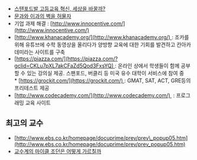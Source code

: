 * [스탠포드발 고등교육 혁신, 세상을 바꿀까?](http://venturesquare.net/2282)
* [문과와 이과의 벽을 허물자](http://weekly.khan.co.kr/khnm.html?mode=view&code=116&artid=201406241120351&pt=nv)
* 기업 과제 해결 :  [http://www.innocentive.com/](http://www.innocentive.com/)
* [http://www.khanacademy.org/](http://www.khanacademy.org/) : 조카를 위해 유튜브에 수학 동영상을 올리다가 양방향 교육에 대한 기회를 발견하고 칸아카데미라는 사이트를 구축
* [https://piazza.com/](https://piazza.com/?gclid=CKLu7pXL7akCFaZd5Qod3FxsYQ) : 온라인 상에서 학생들이 함께 공부할 수 있는 강의실 제공. 스팬포드, 버클리 등 미국 유수 대학이 서비스에 참여 중
* [https://grockit.com/](https://grockit.com/) : GMAT, SAT, ACT, GRE등의 프리테스트 제공
* [http://www.codecademy.com/](http://www.codecademy.com/)  : 프로그래밍 교육 사이트


## 최고의 교수
* [http://www.ebs.co.kr/homepage/docuprime/prev/prev\_popup05.htm](http://www.ebs.co.kr/homepage/docuprime/prev/prev_popup05.htm)
* [교수계의 마이클 조던은 어떻게 가르칠까](http://news.naver.com/main/read.nhn?mode=LSD&mid=sec&sid1=102&oid=006&aid=0000027785)